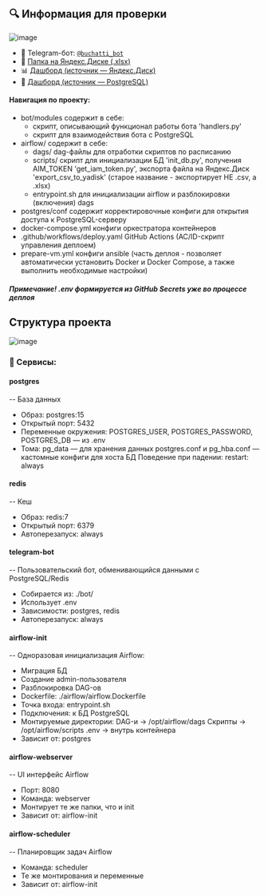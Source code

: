 ## 🔍 Информация для проверки
![image](https://github.com/user-attachments/assets/af0e98cc-50e5-4ea4-a823-509ebb3ac836)
- 🤖 Telegram-бот: [`@buchatti_bot`](https://t.me/buchatti_bot)
- 📁 [Папка на Яндекс.Диске (.xlsx)](https://disk.yandex.ru/d/5Ac0VTz1wtP_ow)
- 📊 [Дашборд (источник — Яндекс.Диск)](https://datalens.yandex/9iiwr4valmgav)
- 🧮 [Дашборд (источник — PostgreSQL)](https://datalens.yandex/z8fj31p2tf5el)

#### Навигация по проекту:
- bot/modules содержит в себе:
  - скрипт, описывающий функционал работы бота 'handlers.py'
  - скрипт для взаимодействия бота с PostgreSQL
- airflow/ содержит в себе:
  - dags/ dag-файлы для отработки скриптов по расписанию
  - scripts/ скрипт для инициализации БД 'init_db.py', получения AIM_TOKEN 'get_iam_token.py', экспорта файла на Яндекс.Диск 'export_csv_to_yadisk' (старое название - экспортирует НЕ .csv, а .xlsx)
  - entrypoint.sh для инициализации airflow и разблокировки (включения) dags
- postgres/conf содержит корректировочные конфиги для открытия доступа к PostgreSQL-серверу 
- docker-compose.yml конфиги оркестратора контейнеров
- .github/workflows/deploy.yaml GitHub Actions (AC/ID-скрипт управления деплоем)
- prepare-vm.yml конфиги ansible (часть деплоя -  позволяет автоматически установить Docker и Docker Compose, а также выполнить необходимые настройки)

##### Примечание! .env формируется из GitHub Secrets уже во процессе деплоя

## Структура проекта

![image](https://github.com/user-attachments/assets/319759c7-f830-4d31-87ce-a2169eda0614)

### 🔧 Сервисы:
#### postgres
-- База данных

- Образ: postgres:15
- Открытый порт: 5432
- Переменные окружения:
POSTGRES_USER, POSTGRES_PASSWORD, POSTGRES_DB — из .env
- Тома:
pg_data — для хранения данных
postgres.conf и pg_hba.conf — кастомные конфиги для хоста БД
Поведение при падении: restart: always

#### redis
-- Кеш

- Образ: redis:7
- Открытый порт: 6379
- Автоперезапуск: always

#### telegram-bot
-- Пользовательский бот, обменивающийся данными с PostgreSQL/Redis

- Собирается из: ./bot/
- Использует .env
- Зависимости: postgres, redis
- Автоперезапуск: always

#### airflow-init
-- Одноразовая инициализация Airflow:

- Миграция БД
- Создание admin-пользователя
- Разблокировка DAG-ов
- Dockerfile: ./airflow/airflow.Dockerfile
- Точка входа: entrypoint.sh
- Подключения: к БД PostgreSQL
- Монтируемые директории:
DAG-и → /opt/airflow/dags
Скрипты → /opt/airflow/scripts
.env → внутрь контейнера
- Зависит от: postgres

#### airflow-webserver
-- UI интерфейс Airflow

- Порт: 8080
- Команда: webserver
- Монтирует те же папки, что и init
- Зависит от: airflow-init

#### airflow-scheduler
-- Планировщик задач Airflow

- Команда: scheduler
- Те же монтирования и переменные
- Зависит от: airflow-init
